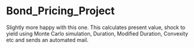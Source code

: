 # Bond_Pricing_Project
Slightly more happy with this one. This calculates present value, shock to yield using Monte Carlo simulation, Duration, Modified Duration, Convexity etc and sends an automated mail. 
